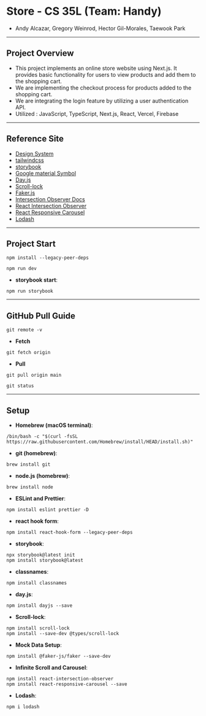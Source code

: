 # Store - CS 35L (Team: Handy)

-   Andy Alcazar, Gregory Weinrod, Hector Gil-Morales, Taewook Park

---

## Project Overview

-   This project implements an online store website using Next.js. It provides basic functionality for users to view products and add them to the shopping cart.
-   We are implementing the checkout process for products added to the shopping cart.
-   We are integrating the login feature by utilizing a user authentication API.
-   Utilized : JavaScript, TypeScript, Next.js, React, Vercel, Firebase

---

## Reference Site

-   [Design System](https://primer.style/components)
-   [tailwindcss](https://tailwindcss.com/docs)
-   [storybook](https://storybook.js.org/)
-   [Google material Symbol](https://fonts.google.com/iconss)
-   [Day.js](https://day.js.org/docs/en/installation/installation)
-   [Scroll-lock](https://www.npmjs.com/package/scroll-lock)
-   [Faker.js](https://fakerjs.dev/guide/)
-   [Intersection Observer Docs](https://developer.mozilla.org/en-US/docs/Web/API/Intersection_Observer_API)
-   [React Intersection Observer](https://www.npmjs.com/package/react-intersection-observer)
-   [React Responsive Carousel](https://react-responsive-carousel.js.org/)
-   [Lodash](https://lodash.com/docs/#throttle)

---

## Project Start

```
npm install --legacy-peer-deps
```

```
npm run dev
```

-   **storybook start**:

```
npm run storybook
```

---

## GitHub Pull Guide

```
git remote -v
```

-   **Fetch**

```
git fetch origin
```

-   **Pull**

```
git pull origin main
```

```
git status
```

---

## Setup

-   **Homebrew (macOS terminal)**:

```
/bin/bash -c "$(curl -fsSL https://raw.githubusercontent.com/Homebrew/install/HEAD/install.sh)"
```

-   **git (homebrew)**:

```
brew install git
```

-   **node.js (homebrew)**:

```
brew install node
```

-   **ESLint and Prettier**:

```
npm install eslint prettier -D
```

-   **react hook form**:

```
npm install react-hook-form --legacy-peer-deps
```

-   **storybook**:

```
npx storybook@latest init
npm install storybook@latest
```

-   **classnames**:

```
npm install classnames
```

-   **day.js**:

```
npm install dayjs --save
```

-   **Scroll-lock**:

```
npm install scroll-lock
npm install --save-dev @types/scroll-lock
```

-   **Mock Data Setup**:

```
npm install @faker-js/faker --save-dev
```

-   **Infinite Scroll and Carousel**:

```
npm install react-intersection-observer
npm install react-responsive-carousel --save

```

-   **Lodash**:

```
npm i lodash
```
